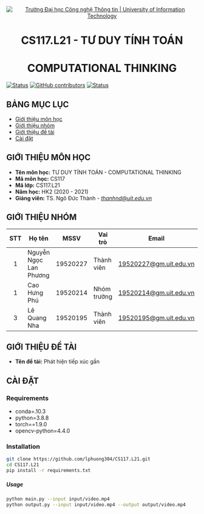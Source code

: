 <!-- Banner -->
<p align="center">
  <a href="https://www.uit.edu.vn/" title="Trường Đại học Công nghệ Thông tin" style="border: none;">
    <img src="https://i.imgur.com/WmMnSRt.png" alt="Trường Đại học Công nghệ Thông tin | University of Information Technology">
  </a>
</p>

<!-- Title -->
<h1 align="center"><b>CS117.L21 - TƯ DUY TÍNH TOÁN</b></h1>
<h1 align="center"><b>COMPUTATIONAL THINKING</b></h1>

[![Status](https://img.shields.io/badge/status-woking-brightgreen?style=flat-square)](https://github.com/lphuong304/CS117.L21)
[![GitHub contributors](https://img.shields.io/github/contributors/lphuong304/CS117.L21?style=flat-square)](https://github.com/lphuong304/CS117.L21/graphs/contributors)
[![Status](https://img.shields.io/badge/language-python-green?style=flat-square)](https://github.com/lphuong304/CS117.L21)

## BẢNG MỤC LỤC
* [Giới thiệu môn học](#giới-thiệu-môn-học)
* [Giới thiệu nhóm](#giới-thiệu-nhóm)
* [Giới thiệu đề tài](#giới-thiệu-đề-tài)
* [Cài đặt](#cài-dặt)

## GIỚI THIỆU MÔN HỌC
* **Tên môn học:** TƯ DUY TÍNH TOÁN - COMPUTATIONAL THINKING
* **Mã môn học:** CS117
* **Mã lớp:** CS117.L21
* **Năm học:** HK2 (2020 - 2021)
* **Giảng viên:** TS. Ngô Đức Thành - *thanhnd@uit.edu.vn*

## GIỚI THIỆU NHÓM
| STT | Họ tên | MSSV | Vai trò | Email | Github | Facebook |
| :---: | --- | --- | --- | --- | --- | --- |
| 1 | Nguyễn Ngọc Lan Phương | 19520227 | Thành viên | 19520227@gm.uit.edu.vn | [lphuong304](https://github.com/lphuong304) | [phuwowngnef](https://www.facebook.com/phuwowngnef) |
| 1 | Cao Hưng Phú | 19520214 | Nhóm trưởng | 19520214@gm.uit.edu.vn | [caohungphu](https://github.com/caohungphu) | [caohungphuvn](https://www.facebook.com/caohungphuvn) |
| 3 | Lê Quang Nha | 19520195 | Thành viên | 19520195@gm.uit.edu.vn | [nhalq](https://github.com/nhalq) | [qnhane](https://www.facebook.com/qnhane) |

## GIỚI THIỆU ĐỀ TÀI
* **Tên đề tài:** Phát hiện tiếp xúc gần

## CÀI ĐẶT

### Requirements
- conda=.10.3
- python=3.8.8
- torch==1.9.0
- opencv-python=4.4.0

### Installation
```sh
git clone https://github.com/lphuong304/CS117.L21.git
cd CS117.L21
pip install -r requirements.txt
```

##### Usage
```sh
python main.py --input input/video.mp4
python output.py --input input/video.mp4 --output output/video.mp4
```

